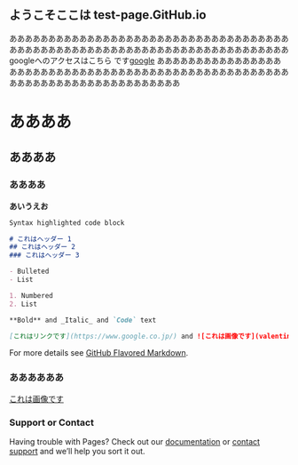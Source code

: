 ## ようこそここは test-page.GitHub.io

ああああああああああああああああああああああああああああああああああああああああああああああああああああああああああああああああああああああああgoogleへのアクセスはこちら です[google](https://www.google.co.jp/) ああああああああああああああああああああああああああああああああああああああああああああああああああああああああああああああああああああああああああ
# ああああ
## ああああ
### ああああ

**あいうえお**

```markdown
Syntax highlighted code block

# これはヘッダー 1
## これはヘッダー 2
### これはヘッダー 3

- Bulleted
- List

1. Numbered
2. List

**Bold** and _Italic_ and `Code` text

[これはリンクです](https://www.google.co.jp/) and ![これは画像です](valentine0I9A0098_TP_V4.jpg)
```

For more details see [GitHub Flavored Markdown](https://guides.github.com/features/mastering-markdown/).

### ああああああ

[これは画像です](valentine0I9A0098_TP_V4.jpg)

### Support or Contact

Having trouble with Pages? Check out our [documentation](https://help.github.com/categories/github-pages-basics/) or [contact support](https://github.com/contact) and we’ll help you sort it out.
